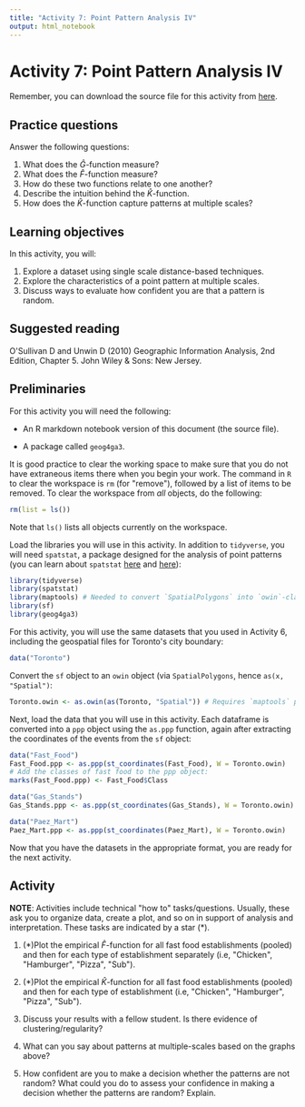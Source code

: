 ```yaml
---
title: "Activity 7: Point Pattern Analysis IV"
output: html_notebook
---
```


# Activity 7: Point Pattern Analysis IV

Remember, you can download the source file for this activity from [here](https://github.com/paezha/Spatial-Statistics-Course).

## Practice questions

Answer the following questions:

1. What does the $\hat{G}$-function measure?
2. What does the $\hat{F}$-function measure?
3. How do these two functions relate to one another?
4. Describe the intuition behind the $\hat{K}$-function. 
5. How does the $\hat{K}$-function capture patterns at multiple scales?

## Learning objectives

In this activity, you will:

1. Explore a dataset using single scale distance-based techniques.
2. Explore the characteristics of a point pattern at multiple scales.
3. Discuss ways to evaluate how confident you are that a pattern is random.

## Suggested reading

O'Sullivan D and Unwin D (2010) Geographic Information Analysis, 2nd Edition, Chapter 5. John Wiley & Sons: New Jersey.

## Preliminaries

For this activity you will need the following:

* An R markdown notebook version of this document (the source file).

* A package called `geog4ga3`.

It is good practice to clear the working space to make sure that you do not have extraneous items there when you begin your work. The command in `R` to clear the workspace is `rm` (for "remove"), followed by a list of items to be removed. To clear the workspace from _all_ objects, do the following:

```r
rm(list = ls())
```

Note that `ls()` lists all objects currently on the workspace.

Load the libraries you will use in this activity. In addition to `tidyverse`, you will need `spatstat`, a package designed for the analysis of point patterns (you can learn about `spatstat` [here](https://cran.r-project.org/web/packages/spatstat/vignettes/getstart.pdf) and [here](http://spatstat.org/resources/spatstatJSSpaper.pdf)):

```r
library(tidyverse)
library(spatstat)
library(maptools) # Needed to convert `SpatialPolygons` into `owin`-class object
library(sf)
library(geog4ga3)
```

For this activity, you will use the same datasets that you used in Activity 6, including the geospatial files for Toronto's city boundary:

```r
data("Toronto")
```

Convert the `sf` object to an `owin` object (via `SpatialPolygons`, hence `as(x, "Spatial")`:

```r
Toronto.owin <- as.owin(as(Toronto, "Spatial")) # Requires `maptools` package
```

Next, load the data that you will use in this activity. Each dataframe is converted into a `ppp` object using the `as.ppp` function, again after extracting the coordinates of the events from the `sf` object:

```r
data("Fast_Food")
Fast_Food.ppp <- as.ppp(st_coordinates(Fast_Food), W = Toronto.owin)
# Add the classes of fast food to the ppp object:
marks(Fast_Food.ppp) <- Fast_Food$Class

data("Gas_Stands")
Gas_Stands.ppp <- as.ppp(st_coordinates(Gas_Stands), W = Toronto.owin)

data("Paez_Mart")
Paez_Mart.ppp <- as.ppp(st_coordinates(Paez_Mart), W = Toronto.owin)
```

Now that you have the datasets in the appropriate format, you are ready for the next activity.

## Activity

**NOTE**: Activities include technical "how to" tasks/questions. Usually, these ask you to organize data, create a plot, and so on in support of analysis and interpretation. These tasks are indicated by a star (*).

1. (*)Plot the empirical $\hat{F}$-function for all fast food establishments (pooled) and then for each type of establishment separately (i.e, "Chicken", "Hamburger", "Pizza", "Sub").

2. (*)Plot the empirical $\hat{K}$-function for all fast food establishments (pooled) and then for each type of establishment (i.e, "Chicken", "Hamburger", "Pizza", "Sub").

3. Discuss your results with a fellow student. Is there evidence of clustering/regularity?

4. What can you say about patterns at multiple-scales based on the graphs above?

5. How confident are you to make a decision whether the patterns are not random? What could you do to assess your confidence in making a decision whether the patterns are random? Explain.
